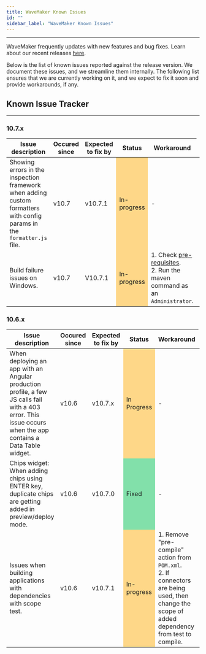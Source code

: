 ```yaml
---
title: WaveMaker Known Issues
id: ""
sidebar_label: "WaveMaker Known Issues"
---
```

---

WaveMaker frequently updates with new features and bug fixes. Learn about our recent releases [here](/learn/wavemaker-release-notes).

Below is the list of known issues reported against the release version. We document these issues, and we streamline them internally. The following list ensures that we are currently working on it, and we expect to fix it soon and provide workarounds, if any.

## Known Issue Tracker

---

### 10.7.x

|Issue description|Occured since|Expected to fix by|Status|Workaround|
|---|---|---|---|---|
|Showing errors in the inspection framework when adding custom formatters with config params in the `formatter.js` file.  |v10.7 | v10.7.1 <td bgcolor="FED788"> In-progress|-  |
|Build failure issues on Windows. | v10.7 |V10.7.1 <td bgcolor="FED788"> In-progress|1. Check [pre-requisites](/learn/app-development/deployment/building-with-maven#system-prerequisites). <br> 2. Run the maven command as an `Administrator`. |


### 10.6.x

|Issue description|Occured since|Expected to fix by|Status|Workaround|
|---|---|---|---|---|
|When deploying an app with an Angular production profile, a few JS calls fail with a 403 error. This issue occurs when the app contains a Data Table widget. | v10.6|v10.7.x <td bgcolor="FED788"> In Progress|-|
|Chips widget: When adding chips using ENTER key, duplicate chips are getting added in preview/deploy mode. |v10.6 | v10.7.0 <td bgcolor="82E0AA"> Fixed|-  |
|Issues when building applications with dependencies with scope test. | v10.6 | v10.7.1 <td bgcolor="FED788"> In-progress | 1. Remove "pre-compile" action from `POM.xml`. <br> 2. If connectors are being used, then change the scope of added dependency from test to compile.| 

